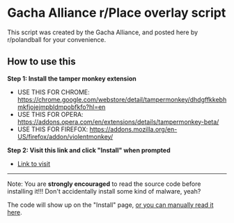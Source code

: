 # Gacha Alliance r/Place overlay script

This script was created by the Gacha Alliance, and posted here by r/polandball for your convenience.

## How to use this

**Step 1: Install the tamper monkey extension**

- USE THIS FOR CHROME: https://chrome.google.com/webstore/detail/tampermonkey/dhdgffkkebhmkfjojejmpbldmpobfkfo?hl=en
- USE THIS FOR OPERA: https://addons.opera.com/en/extensions/details/tampermonkey-beta/
- USE THIS FOR FIREFOX: https://addons.mozilla.org/en-US/firefox/addon/violentmonkey/

**Step 2: Visit this link and click "Install" when prompted**

- [Link to visit](https://github.com/MagicalGirlDittoChan/genshin-polandball-place/raw/main/polandball_genshin_overlay.user.js)

-----

Note: You are **strongly encouraged** to read the source code before installing it!!! Don't accidentally install some kind of malware, yeah?

The code will show up on the "Install" page, [or you can manually read it here](https://github.com/MagicalGirlDittoChan/genshin-polandball-place/blob/main/polandball_genshin_overlay.user.js).

